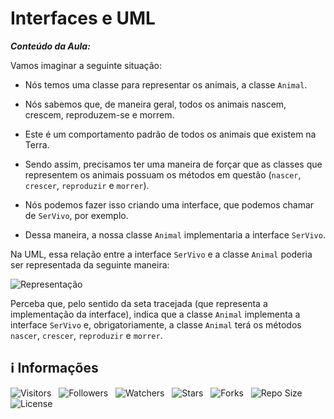 <!-- Título -->
# Interfaces e UML

***Conteúdo da Aula:***

Vamos imaginar a seguinte situação:

* Nós temos uma classe para representar os animais, a classe `Animal`.

* Nós sabemos que, de maneira geral, todos os animais nascem, crescem, reproduzem-se e morrem.

* Este é um comportamento padrão de todos os animais que existem na Terra.

* Sendo assim, precisamos ter uma maneira de forçar que as classes que representem os animais possuam os métodos em questão (`nascer`, `crescer`, `reproduzir` e `morrer`).

* Nós podemos fazer isso criando uma interface, que podemos chamar de `SerVivo`, por exemplo.

* Dessa maneira, a nossa classe `Animal` implementaria a interface `SerVivo`.

Na UML, essa relação entre a interface `SerVivo` e a classe `Animal` poderia ser representada da seguinte maneira:

![Representação](https://d2v0x26thbzlwf.cloudfront.net/prod/13/img/rId16jgrcf2oq.1py.png "Relação entre a interface e a classe")

Perceba que, pelo sentido da seta tracejada (que representa a implementação da interface), indica que a classe `Animal` implementa a interface `SerVivo` e, obrigatoriamente, a classe `Animal` terá os métodos `nascer`, `crescer`, `reproduzir` e `morrer`.

<!-- Informações -->
## &#8505; Informações

![Visitors](https://api.visitorbadge.io/api/visitors?path=Devsgeeknerd%2Fcla-int-uml-int-log-ori-obj-com-bas&label=Visitantes&labelColor=%23700070&labelStyle=none&countColor=%23000fff&style=plastic&color=%23ffffff "Total de Visitantes")
&nbsp;
![Followers](https://img.shields.io/github/followers/Devsgeeknerd?style=p&label=Seguidores&labelColor=800080&color=000fff "Total de Seguidores")
&nbsp;
![Watchers](https://img.shields.io/github/watchers/Devsgeeknerd/cla-int-uml-int-log-ori-obj-com-bas?style=p&label=Observadores&labelColor=800080&color=000fff "Total de Observadores")
&nbsp;
![Stars](https://img.shields.io/github/stars/Devsgeeknerd/cla-int-uml-int-log-ori-obj-com-bas?style=p&label=Estrelas&labelColor=800080&color=000fff "Total de Estrelas")
&nbsp;
![Forks](https://img.shields.io/github/forks/Devsgeeknerd/cla-int-uml-int-log-ori-obj-com-bas?style=p&label=Bifurcações&labelColor=800080&color=000fff "Total de Bifurcações")
&nbsp;
![Repo Size](https://img.shields.io/github/repo-size/Devsgeeknerd/cla-int-uml-int-log-ori-obj-com-bas?style=p&label=Tamanho&labelColor=800080&color=000fff "Tamanho do Repositório")
&nbsp;
![License](https://img.shields.io/github/license/Devsgeeknerd/cla-int-uml-int-log-ori-obj-com-bas?style=p&label=Licença&labelColor=800080&color=000fff "Licença do Repositório")
